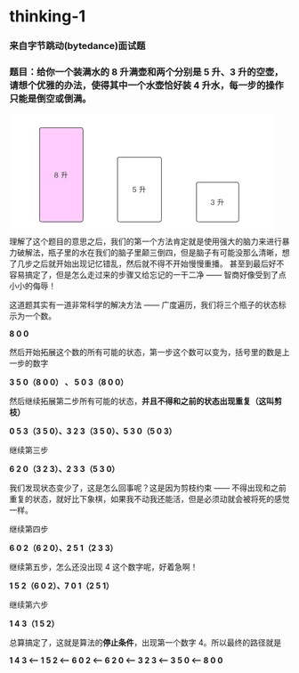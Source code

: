 # thinking-1

### 来自字节跳动(bytedance)面试题

### 题目：给你一个装满水的 8 升满壶和两个分别是 5 升、3 升的空壶，请想个优雅的办法，使得其中一个水壶恰好装 4 升水，每一步的操作只能是倒空或倒满。

<img src="screenshots/kettle.jpg" width="478" height="216"/>

<br>
理解了这个题目的意思之后，我们的第一个方法肯定就是使用强大的脑力来进行暴力破解法，瓶子里的水在我们的脑子里颠三倒四，但是脑子有可能没那么清晰，想了几步之后就开始出现记忆错乱，然后就不得不开始慢慢重播。 甚至到最后好不容易搞定了，但是怎么走过来的步骤又给忘记的一干二净 —— 智商好像受到了点小小的侮辱！

这道题其实有一道非常科学的解决方法 —— 广度遍历，我们将三个瓶子的状态标示为一个数。


**8 0 0**

然后开始拓展这个数的所有可能的状态，第一步这个数可以变为，括号里的数是上一步的数字

**3 5 0（8 0 0） 、 5 0 3（8 0 0）**

然后继续拓展第二步所有可能的状态，**并且不得和之前的状态出现重复（这叫剪枝）**

**0 5 3（3 5 0）、3 2 3（3 5 0）、5 3 0（5 0 3）**

继续第三步

**6 2 0（3 2 3）、2 3 3（5 3 0）**

我们发现状态变少了，这是怎么回事呢？这是因为剪枝约束 —— 不得出现和之前重复的状态，就好比下象棋，如果我不动我还能活，但是必须动就会被将死的感觉一样。

继续第四步

**6 0 2（6 2 0）、2 5 1（2 3 3）**

继续第五步，怎么还没出现 4 这个数字呢，好着急啊！

**1 5 2（6 0 2）、7 0 1（2 5 1）**

继续第六步

**1 4 3（1 5 2）**

总算搞定了，这就是算法的**停止条件**，出现第一个数字 4。所以最终的路径就是

**1 4 3 <-- 1 5 2 <-- 6 0 2 <-- 6 2 0 <-- 3 2 3 <-- 3 5 0 <-- 8 0 0**